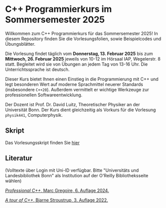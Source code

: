 # C++ Programmierkurs im Sommersemester 2025



Willkommen zum C++ Programmierkurs für das Sommersemester 2025! In diesem Repository finden Sie die Vorlesungsfolien, sowie Beispielcodes und Übungsblätter.


Die Vorlesung findet täglich vom **Donnerstag, 13. Februar 2025** bis zum **Mittwoch, 26. Februar 2025** jeweils von 10-12 im Hörsaal IAP, Wegelerstr. 8 statt. Begleitet wird sie von Übungen an jedem Tag von 13-16 Uhr. Die Unterrichtssprache ist deutsch.


Dieser Kurs bietet Ihnen einen Einstieg in die Programmierung mit C++ und legt besonderen Wert auf moderne Sprachmittel neuerer Standards (insbesondere `C++20`). Außerdem vermittelt er wichtige Werkzeuge zur professionellen Softwareentwicklung.

Der Dozent ist Prof. Dr. David Luitz, Theoretischer Physiker an der Universität Bonn. 
Der Kurs dient gleichzeitig als Vorkurs für die Vorlesung `physik441`, Computerphysik.

## Skript

Das Vorlesungsskript finden Sie [hier](https://physics441-sose25-c-vorkurs-8d9a23.gitlab-pages.uni-bonn.de/)

## Literatur

(Volltexte über Login mit Uni-ID verfügbar. Bitte "Universitäts und Landesbibliothek Bonn" als Institution auf der O'Reilly Bibliotheksseite wählen)


[*Professional C++*, Marc Gregoire, 6. Auflage 2024.](https://bonnus.ulb.uni-bonn.de/view/action/uresolver.do?operation=resolveService&package_service_id=17172162860006467&institutionId=6467&customerId=6440&VE=true) 


[*A tour of C++*, Bjarne Stroustrup, 3. Auflage 2022.](https://bonnus.ulb.uni-bonn.de/view/action/uresolver.do?operation=resolveService&package_service_id=17182510530006467&institutionId=6467&customerId=6440&VE=true)
